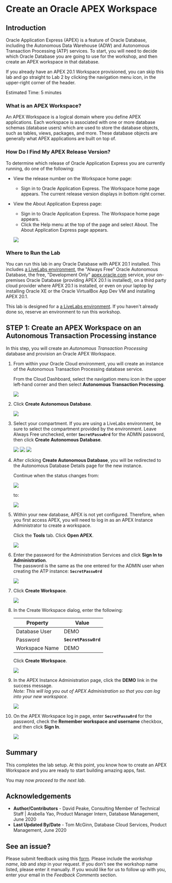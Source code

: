 # Create an Oracle APEX Workspace

## Introduction

Oracle Application Express (APEX) is a feature of Oracle Database, including the Autonomous Data Warehouse (ADW) and Autonomous Transaction Processing (ATP) services. To start, you will need to decide which Oracle Database you are going to use for the workshop, and then create an APEX workspace in that database.

If you already have an APEX 20.1 Workspace provisioned, you can skip this lab and go straight to Lab 2 by clicking the navigation menu icon, in the upper-right corner of the header.

Estimated Time: 5 minutes

### What is an APEX Workspace?
An APEX Workspace is a logical domain where you define APEX applications. Each workspace is associated with one or more database schemas (database users) which are used to store the database objects, such as tables, views, packages, and more. These database objects are generally what APEX applications are built on top of.

### How Do I Find My APEX Release Version?
To determine which release of Oracle Application Express you are currently running, do one of the following:
* View the release number on the Workspace home page:
    - Sign in to Oracle Application Express. The Workspace home page appears. The current release version displays in bottom right corner.
* View the About Application Express page:
    - Sign in to Oracle Application Express. The Workspace home page appears.
    - Click the Help menu at the top of the page and select About. The About Application Express page appears.

  ![](images/version.png)

### Where to Run the Lab
You can run this lab in any Oracle Database with APEX 20.1 installed. This includes [a LiveLabs environment](http://bit.ly/golivelabs), the "Always Free" Oracle Autonomous Database, the free, "Development Only" [apex.oracle.com](https://apex.oracle.com/) service, your on-premises Oracle Database (providing APEX 20.1 is installed), on a third party cloud provider where APEX 20.1 is installed, or even on your laptop by installing Oracle XE or the Oracle VirtualBox App Dev VM and installing APEX 20.1.

This lab is designed for a [a LiveLabs environment](http://bit.ly/golivelabs). If you haven't already done so, reserve an environment to run this workshop.

## **STEP 1**: Create an APEX Workspace on an Autonomous Transaction Processing instance

In this step, you will create an *Autonomous Transaction Processing* database and provision an Oracle APEX Workspace.

1. From within your Oracle Cloud environment, you will create an instance of the Autonomous Transaction Processing database service.

    From the Cloud Dashboard, select the navigation menu icon in the upper left-hand corner and then select **Autonomous Transaction Processing**.

    ![](images/select-atp-in-nav-menu.png " ")

2. Click **Create Autonomous Database**.

    ![](images/click-create-autonomous-database.png " ")

3. Select your compartment. If you are using a LiveLabs environment, be sure to select the compartment provided by the environment. Leave Always Free unchecked, enter **```SecretPassw0rd```** for the ADMIN password, then click **Create Autonomous Database**.

    ![](images/atp-settings-1.png " ")
    ![](images/atp-settings-2-notaf.png " ")
    ![](images/atp-settings-3.png " ")

4. After clicking **Create Autonomous Database**, you will be redirected to the Autonomous Database Details page for the new instance.

    Continue when the status changes from:

    ![](images/status-provisioning.png " ")

    to:

    ![](images/status-available.png " ")

5. Within your new database, APEX is not yet configured. Therefore, when you first access APEX, you will need to log in as an APEX Instance Administrator to create a workspace.

    Click the **Tools** tab.
    Click **Open APEX**.

    ![](images/click-apex.png " ")

6. Enter the password for the Administration Services and click **Sign In to Administration**.     
    The password is the same as the one entered for the ADMIN user when creating the ATP instance: **```SecretPassw0rd```**

    ![](images/log-in-as-admin.png " ")

7. Click **Create Workspace**.

    ![](images/welcome-create-workspace.png " ")

8. In the Create Workspace dialog, enter the following:

    | Property | Value |
    | --- | --- |
    | Database User | DEMO |
    | Password | **`SecretPassw0rd`** |
    | Workspace Name | DEMO |

    Click **Create Workspace**.

    ![](images/create-workspace.png " ")

9. In the APEX Instance Administration page, click the **DEMO** link in the success message.         
    *Note: This will log you out of APEX Administration so that you can log into your new workspace.*

    ![](images/log-out-from-admin.png " ")

10. On the APEX Workspace log in page, enter **``SecretPassw0rd``** for the password, check the **Remember workspace and username** checkbox, and then click **Sign In**.

    ![](images/log-in-to-workspace.png " ")


## **Summary**

This completes the lab setup. At this point, you know how to create an APEX Workspace and you are ready to start building amazing apps, fast.

You may now *proceed to the next lab*.

## **Acknowledgements**

 - **Author/Contributors** -  David Peake, Consulting Member of Technical Staff | Arabella Yao, Product Manager Intern, Database Management, June 2020
 - **Last Updated By/Date** - Tom McGinn, Database Cloud Services, Product Management, June 2020

## **See an issue?**
Please submit feedback using this [form](https://apexapps.oracle.com/pls/apex/f?p=133:1:::::P1_FEEDBACK:1). Please include the *workshop name*, *lab* and *step* in your request.  If you don't see the workshop name listed, please enter it manually. If you would like for us to follow up with you, enter your email in the *Feedback Comments* section.
